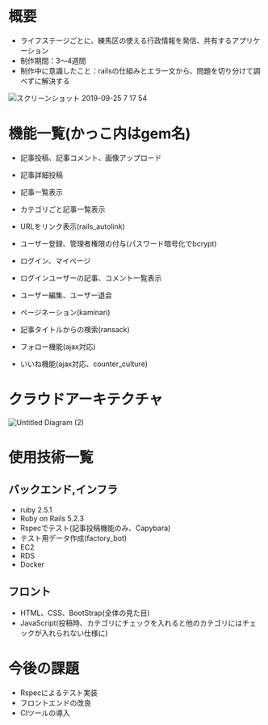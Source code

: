 # 概要
 * ライフステージごとに、練馬区の使える行政情報を発信、共有するアプリケーション
 * 制作期間：3〜4週間
 * 制作中に意識したこと：railsの仕組みとエラー文から、問題を切り分けて調べずに解決する
 
![スクリーンショット 2019-09-25 7 17 54](https://user-images.githubusercontent.com/52105565/65554489-b2bd8800-df64-11e9-9e24-796312972699.png)

# 機能一覧(かっこ内はgem名)
 * 記事投稿、記事コメント、画像アップロード
 * 記事詳細投稿
 * 記事一覧表示
 * カテゴリごと記事一覧表示
 * URLをリンク表示(rails_autolink)
 
 * ユーザー登録、管理者権限の付与(パスワード暗号化でbcrypt)
 * ログイン、マイページ
 * ログインユーザーの記事、コメント一覧表示
 * ユーザー編集、ユーザー退会
 
 * ページネーション(kaminari)
 * 記事タイトルからの検索(ransack)
 * フォロー機能(ajax対応)
 * いいね機能(ajax対応、counter_culture)

# クラウドアーキテクチャ
 ![Untitled Diagram (2)](https://user-images.githubusercontent.com/52105565/65554127-a127b080-df63-11e9-96da-6bd7a316df57.jpg)

# 使用技術一覧
## バックエンド,インフラ
 * ruby 2.5.1
 * Ruby on Rails 5.2.3
 * Rspecでテスト(記事投稿機能のみ、Capybara)
 * テスト用データ作成(factory_bot)
 * EC2
 * RDS
 * Docker

## フロント
 * HTML、CSS、BootStrap(全体の見た目)
 * JavaScript(投稿時、カテゴリにチェックを入れると他のカテゴリにはチェックが入れられない仕様に)

# 今後の課題
 * Rspecによるテスト実装
 * フロントエンドの改良 
 * CIツールの導入

